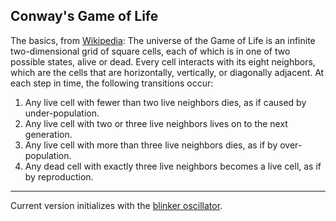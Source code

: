 Conway's Game of Life
---
The basics, from [Wikipedia](https://en.wikipedia.org/wiki/Conway%27s_Game_of_Life):
The universe of the Game of Life is an infinite two-dimensional grid of square cells, each of which is in one of two possible states, alive or dead. Every cell interacts with its eight neighbors, which are the cells that are horizontally, vertically, or diagonally adjacent. At each step in time, the following transitions occur:

1. Any live cell with fewer than two live neighbors dies, as if caused by under-population.
2. Any live cell with two or three live neighbors lives on to the next generation.
3. Any live cell with more than three live neighbors dies, as if by over-population.
4. Any dead cell with exactly three live neighbors becomes a live cell, as if by reproduction.

---
Current version initializes with the [blinker oscillator](https://en.wikipedia.org/wiki/Conway's_Game_of_Life#/media/File:Game_of_life_blinker.gif).
